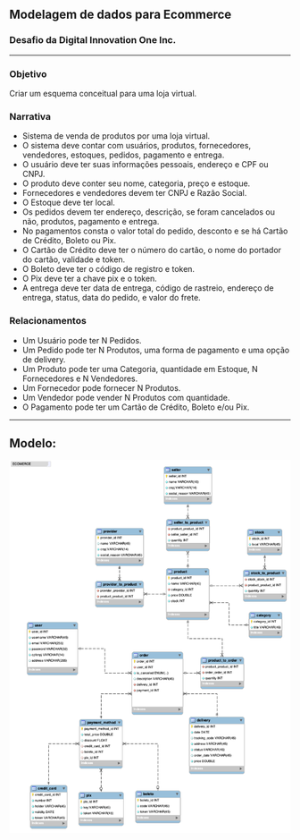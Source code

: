## Modelagem de dados para Ecommerce 
### Desafio da Digital Innovation One Inc.
---
### Objetivo
Criar um esquema conceitual para uma loja virtual.

### Narrativa
- Sistema de venda de produtos por uma loja virtual.
- O sistema deve contar com usuários, produtos, fornecedores, vendedores, estoques, pedidos, pagamento e entrega.
- O usuário deve ter suas informações pessoais, endereço e CPF ou CNPJ.
- O produto deve conter seu nome, categoria, preço e estoque.
- Fornecedores e vendedores devem ter CNPJ e Razão Social.
- O Estoque deve ter local.
- Os pedidos devem ter endereço, descrição, se foram cancelados ou não, produtos, pagamento e entrega.
- No pagamentos consta o valor total do pedido, desconto e se há Cartão de Crédito, Boleto ou Pix.
- O Cartão de Crédito deve ter o número do cartão, o nome do portador do cartão, validade e token.
- O Boleto deve ter o código de registro e token.
- O Pix deve ter a chave pix e o token.
- A entrega deve ter data de entrega, código de rastreio, endereço de entrega, status, data do pedido, e valor do frete.


### Relacionamentos
- Um Usuário pode ter N Pedidos.
- Um Pedido pode ter N Produtos, uma forma de pagamento e uma opção de delivery.
- Um Produto pode ter uma Categoria, quantidade em Estoque, N Fornecedores e N Vendedores.
- Um Fornecedor pode fornecer N Produtos.
- Um Vendedor pode vender N Produtos com quantidade.
- O Pagamento pode ter um Cartão de Crédito, Boleto e/ou Pix.
---
## Modelo:
![DB Model](ecommercedb-model.png)